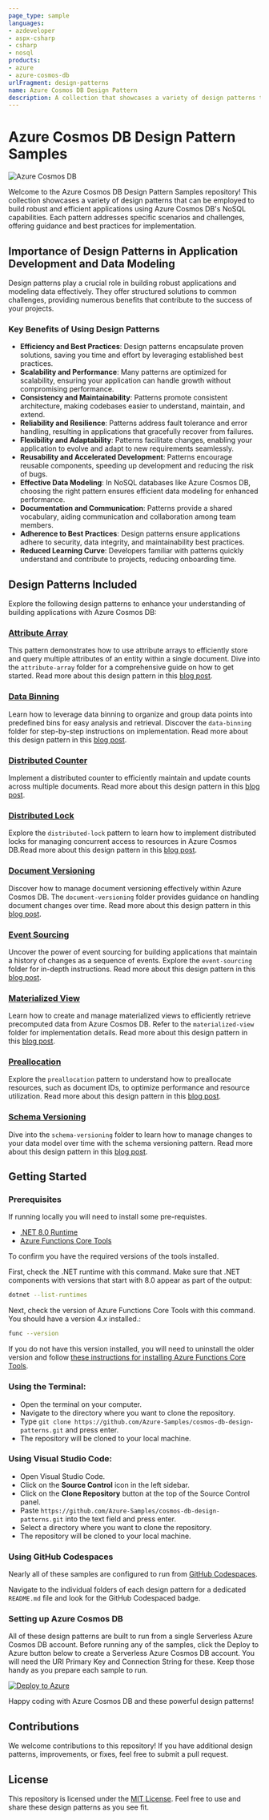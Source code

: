 ```yaml
---
page_type: sample
languages:
- azdeveloper
- aspx-csharp
- csharp
- nosql
products:
- azure
- azure-cosmos-db
urlFragment: design-patterns
name: Azure Cosmos DB Design Pattern
description: A collection that showcases a variety of design patterns that can be employed to build robust and efficient applications using Azure Cosmos DB's NoSQL capabilities.
---
```


# Azure Cosmos DB Design Pattern Samples

![Azure Cosmos DB](/media/azure-cosmos-db-logo.jpg)

Welcome to the Azure Cosmos DB Design Pattern Samples repository! This collection showcases a variety of design patterns that can be employed to build robust and efficient applications using Azure Cosmos DB's NoSQL capabilities. Each pattern addresses specific scenarios and challenges, offering guidance and best practices for implementation.

## Importance of Design Patterns in Application Development and Data Modeling

Design patterns play a crucial role in building robust applications and modeling data effectively. They offer structured solutions to common challenges, providing numerous benefits that contribute to the success of your projects.

### Key Benefits of Using Design Patterns

- **Efficiency and Best Practices**: Design patterns encapsulate proven solutions, saving you time and effort by leveraging established best practices.
- **Scalability and Performance**: Many patterns are optimized for scalability, ensuring your application can handle growth without compromising performance.
- **Consistency and Maintainability**: Patterns promote consistent architecture, making codebases easier to understand, maintain, and extend.
- **Reliability and Resilience**: Patterns address fault tolerance and error handling, resulting in applications that gracefully recover from failures.
- **Flexibility and Adaptability**: Patterns facilitate changes, enabling your application to evolve and adapt to new requirements seamlessly.
- **Reusability and Accelerated Development**: Patterns encourage reusable components, speeding up development and reducing the risk of bugs.
- **Effective Data Modeling**: In NoSQL databases like Azure Cosmos DB, choosing the right pattern ensures efficient data modeling for enhanced performance.
- **Documentation and Communication**: Patterns provide a shared vocabulary, aiding communication and collaboration among team members.
- **Adherence to Best Practices**: Design patterns ensure applications adhere to security, data integrity, and maintainability best practices.
- **Reduced Learning Curve**: Developers familiar with patterns quickly understand and contribute to projects, reducing onboarding time.


## Design Patterns Included

Explore the following design patterns to enhance your understanding of building applications with Azure Cosmos DB:

### [Attribute Array](/attribute-array/)

This pattern demonstrates how to use attribute arrays to efficiently store and query multiple attributes of an entity within a single document. Dive into the `attribute-array` folder for a comprehensive guide on how to get started. Read more about this design pattern in this [blog post](https://aka.ms/cosmosdbdesignpatterns/attribute-array).

### [Data Binning](/data-binning/)

Learn how to leverage data binning to organize and group data points into predefined bins for easy analysis and retrieval. Discover the `data-binning` folder for step-by-step instructions on implementation. Read more about this design pattern in this [blog post](https://aka.ms/cosmosdbdesignpatterns/data-binning).

### [Distributed Counter](/distributed-counter/)

Implement a distributed counter to efficiently maintain and update counts across multiple documents. Read more about this design pattern in this [blog post](https://aka.ms/cosmosdbdesignpatterns/distributed-counter).


### [Distributed Lock](/distributed-lock/)

Explore the `distributed-lock` pattern to learn how to implement distributed locks for managing concurrent access to resources in Azure Cosmos DB.Read more about this design pattern in this [blog post](https://aka.ms/cosmosdbdesignpatterns/global-distributed-lock).

### [Document Versioning](/document-versioning/)

Discover how to manage document versioning effectively within Azure Cosmos DB. The `document-versioning` folder provides guidance on handling document changes over time. Read more about this design pattern in this [blog post](https://aka.ms/cosmosdbdesignpatterns/document-versioning).

### [Event Sourcing](/event-sourcing/)

Uncover the power of event sourcing for building applications that maintain a history of changes as a sequence of events. Explore the `event-sourcing` folder for in-depth instructions. Read more about this design pattern in this [blog post](https://aka.ms/cosmosdbdesignpatterns/event-sourcing).

### [Materialized View](/materialized-view/)

Learn how to create and manage materialized views to efficiently retrieve precomputed data from Azure Cosmos DB. Refer to the `materialized-view` folder for implementation details. Read more about this design pattern in this [blog post](https://aka.ms/cosmosdbdesignpatterns/materialized-view).  

### [Preallocation](/preallocation/)

Explore the `preallocation` pattern to understand how to preallocate resources, such as document IDs, to optimize performance and resource utilization. Read more about this design pattern in this [blog post](https://aka.ms/cosmosdbdesignpatterns/preallocation).  

### [Schema Versioning](/schema-versioning/)

Dive into the `schema-versioning` folder to learn how to manage changes to your data model over time with the schema versioning pattern. Read more about this design pattern in this [blog post](https://aka.ms/cosmosdbdesignpatterns/schemaversioning).  

## Getting Started

### Prerequisites
If running locally you will need to install some pre-requistes.

- [.NET 8.0 Runtime](https://dotnet.microsoft.com/download)
- [Azure Functions Core Tools](https://learn.microsoft.com/azure/azure-functions/functions-run-local#install-the-azure-functions-core-tools)

To confirm you have the required versions of the tools installed.

First, check the .NET runtime with this command. Make sure that .NET components with versions that start with 8.0 appear as part of the output:

```bash
dotnet --list-runtimes
```

Next, check the version of Azure Functions Core Tools with this command. You should have a version 4.*x* installed.:

```bash
func --version
```

If you do not have this version installed, you will need to uninstall the older version and follow [these instructions for installing Azure Functions Core Tools](https://learn.microsoft.com/azure/azure-functions/functions-run-local#install-the-azure-functions-core-tools).


### Using the Terminal:
- Open the terminal on your computer.
- Navigate to the directory where you want to clone the repository.
- Type `git clone https://github.com/Azure-Samples/cosmos-db-design-patterns.git` and press enter.
- The repository will be cloned to your local machine.

### Using Visual Studio Code:
- Open Visual Studio Code.
- Click on the **Source Control** icon in the left sidebar.
- Click on the **Clone Repository** button at the top of the Source Control panel.
- Paste `https://github.com/Azure-Samples/cosmos-db-design-patterns.git` into the text field and press enter.
- Select a directory where you want to clone the repository.
- The repository will be cloned to your local machine.

### Using GitHub Codespaces

Nearly all of these samples are configured to run from [GitHub Codespaces](https://docs.github.com/codespaces/overview).

Navigate to the individual folders of each design pattern for a dedicated `README.md` file and look for the GitHub Codespaced badge.

### Setting up Azure Cosmos DB

All of these design patterns are built to run from a single Serverless Azure Cosmos DB account. Before running any of the samples, click the Deploy to Azure button below to create a Serverless Azure Cosmos DB account. You will need the URI Primary Key and Connection String for these. Keep those handy as you prepare each sample to run.

[![Deploy to Azure](https://aka.ms/deploytoazurebutton)](https://portal.azure.com/#create/Microsoft.Template/uri/https%3A%2F%2Fgithub.com%2FAzureCosmosDB%2Fdesign-patterns%2Ftree%2Fmain%2Fazuredeploy.json)

Happy coding with Azure Cosmos DB and these powerful design patterns!

## Contributions

We welcome contributions to this repository! If you have additional design patterns, improvements, or fixes, feel free to submit a pull request. 

## License

This repository is licensed under the [MIT License](LICENSE). Feel free to use and share these design patterns as you see fit.
